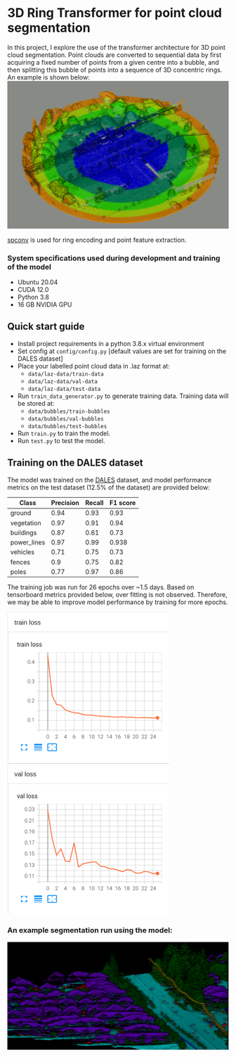 # 3D Ring Transformer for point cloud segmentation

In this project, I explore the use of the transformer architecture for 3D point cloud segmentation.
Point clouds are converted to sequential data by first acquiring a fixed number of points from a given centre
into a bubble, and then splitting this bubble of points into a sequence of 3D concentric rings. An example is shown below:
![](./images/ring-structure.png)

[spconv](https://github.com/traveller59/spconv) is used for ring encoding and point feature extraction.

### System specifications used during development and training of the model
- Ubuntu 20.04
- CUDA 12.0
- Python 3.8
- 16 GB NVIDIA GPU

## Quick start guide
- Install project requirements in a python 3.8.x virtual environment
- Set config at `config/config.py` [default values are set for training on the DALES dataset]
- Place your labelled point cloud data in .laz format at:
  - `data/laz-data/train-data`
  - `data/laz-data/val-data`
  - `data/laz-data/test-data`
- Run `train_data_generator.py` to generate training data. Training data will be stored at: 
  - `data/bubbles/train-bubbles`
  - `data/bubbles/val-bubbles`
  - `data/bubbles/test-bubbles`
- Run `train.py` to train the model.
- Run `test.py` to test the model.

## Training on the DALES dataset
The model was trained on the [DALES](https://udayton.edu/engineering/research/centers/vision_lab/research/was_data_analysis_and_processing/dale.php) 
dataset, and model performance metrics on the test dataset (12.5% of the dataset) are provided below:

| Class | Precision | Recall | F1 score |
|-------|-----------|--------|----------|
| ground | 0.94      | 0.93   | 0.93     |
| vegetation | 0.97      | 0.91   | 0.94     |
| buildings | 0.87      | 0.61   | 0.73     |
| power_lines | 0.97      | 0.99   | 0.938    |
| vehicles | 0.71      | 0.75   | 0.73     |
| fences | 0.9       | 0.75   | 0.82     |
| poles | 0.77      | 0.97   | 0.86     |

The training job was run for 26 epochs over ~1.5 days. Based on tensorboard metrics provided below, over fitting is not 
observed. Therefore, we may be able to improve model performance by training for more epochs.


![](./images/tensorboard.png)

### An example segmentation run using the model:
![Example classification](./images/segmentation-example.png)